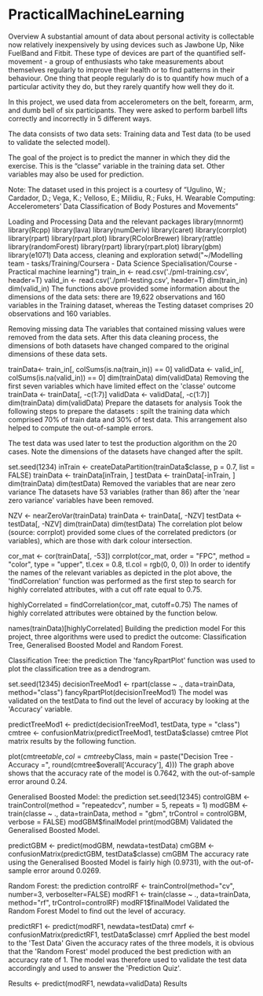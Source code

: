 # PracticalMachineLearning

Overview
A substantial amount of data about personal activity is collectable now relatively inexpensively by using devices such as Jawbone Up, Nike FuelBand and Fitbit. These type of devices are part of the quantified self-movement - a group of enthusiasts who take measurements about themselves regularly to improve their health or to find patterns in their behaviour. One thing that people regularly do is to quantify how much of a particular activity they do, but they rarely quantify how well they do it.

In this project, we used data from accelerometers on the belt, forearm, arm, and dumb bell of six participants. They were asked to perform barbell lifts correctly and incorrectly in 5 different ways.

The data consists of two data sets: Training data and Test data (to be used to validate the selected model).

The goal of the project is to predict the manner in which they did the exercise. This is the “classe” variable in the training data set. Other variables may also be used for prediction.

Note: The dataset used in this project is a courtesy of “Ugulino, W.; Cardador, D.; Vega, K.; Velloso, E.; Milidiu, R.; Fuks, H. Wearable Computing: Accelerometers’ Data Classification of Body Postures and Movements”

Loading and Processing Data and the relevant packages
library(mnormt)
library(Rcpp)
library(lava)
library(numDeriv)
library(caret)
library(corrplot)
library(rpart)
library(rpart.plot)
library(RColorBrewer)
library(rattle)
library(randomForest)
library(rpart)
library(rpart.plot)
library(gbm)
library(e1071)
Data access, cleaning and exploration
setwd("~/Modelling team - tasks/Training/Coursera - Data Science Specialisation/Course - Practical machine learning")
train_in <- read.csv('./pml-training.csv', header=T)
valid_in <- read.csv('./pml-testing.csv', header=T)
dim(train_in)
dim(valid_in)
The functions above provided some information about the dimensions of the data sets: there are 19,622 observations and 160 variables in the Training dataset, whereas the Testing dataset comprises 20 observations and 160 variables.

Removing missing data
The variables that contained missing values were removed from the data sets. After this data cleaning process, the dimensions of both datasets have changed compared to the original dimensions of these data sets.

trainData<- train_in[, colSums(is.na(train_in)) == 0]
validData <- valid_in[, colSums(is.na(valid_in)) == 0]
dim(trainData)
dim(validData)
Removing the first seven variables which have limited effect on the 'classe' outcome
trainData <- trainData[, -c(1:7)]
validData <- validData[, -c(1:7)]
dim(trainData)
dim(validData)
Prepare the datasets for analysis
Took the following steps to prepare the datasets : spilt the training data which comprised 70% of train data and 30% of test data. This arrangement also helped to compute the out-of-sample errors.

The test data was used later to test the production algorithm on the 20 cases. Note the dimensions of the datasets have changed after the spilt.

set.seed(1234) 
inTrain <- createDataPartition(trainData$classe, p = 0.7, list = FALSE)
trainData <- trainData[inTrain, ]
testData <- trainData[-inTrain, ]
dim(trainData)
dim(testData)
Removed the variables that are near zero variance
The datasets have 53 variables (rather than 86) after the 'near zero variance' variables have been removed.

NZV <- nearZeroVar(trainData)
trainData <- trainData[, -NZV]
testData  <- testData[, -NZV]
dim(trainData)
dim(testData)
The correlation plot below (source: corrplot) provided some clues of the correlated predictors (or variables), which are those with dark colour intersection.

cor_mat <- cor(trainData[, -53])
corrplot(cor_mat, order = "FPC", method = "color", type = "upper", 
         tl.cex = 0.8, tl.col = rgb(0, 0, 0))
In order to identify the names of the relevant variables as depicted in the plot above, the 'findCorrelation' function was performed as the first step to search for highly correlated attributes, with a cut off rate equal to 0.75.

highlyCorrelated = findCorrelation(cor_mat, cutoff=0.75)
The names of highly correlated attributes were obtained by the function below.

names(trainData)[highlyCorrelated]
Building the prediction model
For this project, three algorithms were used to predict the outcome: Classification Tree, Generalised Boosted Model and Random Forest.

Classification Tree: the prediction
The 'fancyRpartPlot' function was used to plot the classification tree as a dendrogram.

set.seed(12345)
decisionTreeMod1 <- rpart(classe ~ ., data=trainData, method="class")
fancyRpartPlot(decisionTreeMod1)
The model was validated on the testData to find out the level of accuracy by looking at the 'Accuracy' variable.

predictTreeMod1 <- predict(decisionTreeMod1, testData, type = "class")
cmtree <- confusionMatrix(predictTreeMod1, testData$classe)
cmtree
Plot matrix results by the following function.

plot(cmtree$table, col = cmtree$byClass, 
     main = paste("Decision Tree - Accuracy =", round(cmtree$overall['Accuracy'], 4)))
The graph above shows that the accuracy rate of the model is 0.7642, with the out-of-sample error around 0.24.

Generalised Boosted Model: the prediction
set.seed(12345)
controlGBM <- trainControl(method = "repeatedcv", number = 5, repeats = 1)
modGBM  <- train(classe ~ ., data=trainData, method = "gbm",
                    trControl = controlGBM, verbose = FALSE)
modGBM$finalModel
print(modGBM)
Validated the Generalised Boosted Model.

predictGBM <- predict(modGBM, newdata=testData)
cmGBM <- confusionMatrix(predictGBM, testData$classe)
cmGBM
The accuracy rate using the Generalised Boosted Model is fairly high (0.9731), with the out-of-sample error around 0.0269.

Random Forest: the prediction
controlRF <- trainControl(method="cv", number=3, verboseIter=FALSE)
modRF1 <- train(classe ~ ., data=trainData, method="rf", trControl=controlRF)
modRF1$finalModel
Validated the Random Forest Model to find out the level of accuracy.

predictRF1 <- predict(modRF1, newdata=testData)
cmrf <- confusionMatrix(predictRF1, testData$classe)
cmrf
Applied the best model to the 'Test Data'
Given the accuracy rates of the three models, it is obvious that the 'Random Forest' model produced the best prediction with an accuracy rate of 1. The model was therefore used to validate the test data accordingly and used to answer the 'Prediction Quiz'.

Results <- predict(modRF1, newdata=validData)
Results
